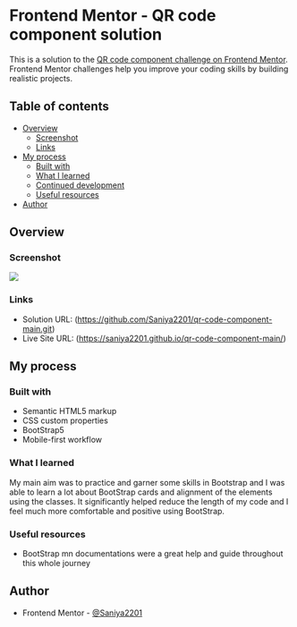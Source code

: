 # Frontend Mentor - QR code component solution

This is a solution to the [QR code component challenge on Frontend Mentor](https://www.frontendmentor.io/challenges/qr-code-component-iux_sIO_H). Frontend Mentor challenges help you improve your coding skills by building realistic projects. 

## Table of contents

- [Overview](#overview)
  - [Screenshot](#screenshot)
  - [Links](#links)
- [My process](#my-process)
  - [Built with](#built-with)
  - [What I learned](#what-i-learned)
  - [Continued development](#continued-development)
  - [Useful resources](#useful-resources)
- [Author](#author)

## Overview

### Screenshot

![](./designs/desktop-design.png)

### Links

- Solution URL: (https://github.com/Saniya2201/qr-code-component-main.git)
- Live Site URL: (https://saniya2201.github.io/qr-code-component-main/)

## My process

### Built with

- Semantic HTML5 markup
- CSS custom properties
- BootStrap5
- Mobile-first workflow

### What I learned

My main aim was to practice and garner some skills in Bootstrap and I was able to learn a lot about BootStrap cards and alignment of the elements using the classes. It significantly helped reduce the length of my code and I feel much more comfortable and positive using BootStrap. 

### Useful resources

- BootStrap mn documentations were a great help and guide throughout this whole journey

## Author
- Frontend Mentor - [@Saniya2201](https://www.frontendmentor.io/profile/Saniya2201)
